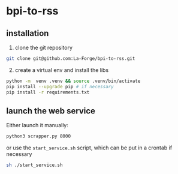 # bpi-to-rss

## installation

1. clone the git repository

```sh
git clone git@github.com:La-Forge/bpi-to-rss.git
```

2. create a virtual env and install the libs

```sh
python -m  venv .venv && source .venv/bin/activate 
pip install --upgrade pip # if necessary
pip install -r requirements.txt
```

## launch the web service

Either launch it manually:

```sh
python3 scrapper.py 8000
```

or use the `start_service.sh` script, which can be put in a crontab if necessary

```sh
sh ./start_service.sh
```


